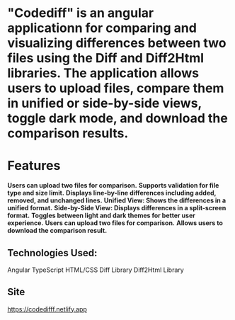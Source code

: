 # "Codediff" is an angular applicationn for comparing and visualizing differences between two files using the Diff and Diff2Html libraries. The application allows users to upload files, compare them in unified or side-by-side views, toggle dark mode, and download the comparison results.

# Features 
**Users can upload two files for comparison.**
**Supports validation for file type and size limit.**
**Displays line-by-line differences including added, removed, and unchanged lines.**
**Unified View: Shows the differences in a unified format.**
**Side-by-Side View: Displays differences in a split-screen format.**
**Toggles between light and dark themes for better user experience.**
**Users can upload two files for comparison.**
**Allows users to download the comparison result.**

## Technologies Used:
Angular
TypeScript
HTML/CSS
Diff Library
Diff2Html Library

## Site 
https://codedifff.netlify.app

